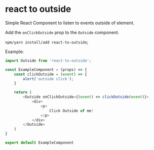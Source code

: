 # react to outside

Simple React Component to listen to events outside of element.

Add the `onClickOutside` prop to the `Outside` component.

```npm/yarn install/add react-to-outside```;

Example: 

```javascript
import Outside from 'react-to-outside';

const ExampleComponent = (props) => {
    const clickOutside = (event) => {
        alert('outside click');
    }

    return (
        <Outside onClickOutside={(event) => clickOutside(event)}>
            <div>
                <p>
                    Click Outside of me!
                </p>
            </div>
        </Outside>
    )
}

export default ExampleComponent
```
